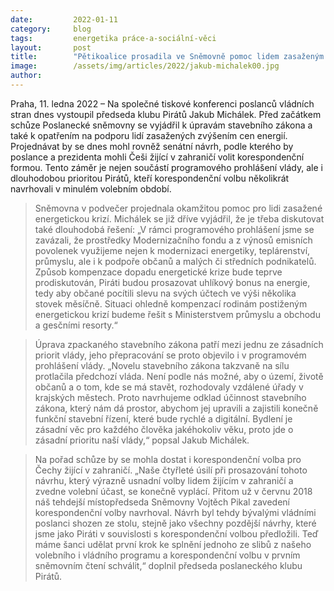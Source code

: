 ```yaml
---
date:         2022-01-11
category:     blog
tags:         energetika práce-a-sociální-věci
layout:       post
title:        "Pětikoalice prosadila ve Sněmovně pomoc lidem zasaženým energetickou krizí, korespondenční volbu i zrychlení a usnadnění stavebního řízení"
image:        /assets/img/articles/2022/jakub-michalek00.jpg
author:       
---
```



Praha, 11. ledna 2022 – Na společné tiskové konferenci poslanců vládních stran dnes vystoupil předseda klubu Pirátů Jakub Michálek. Před začátkem schůze Poslanecké sněmovny se vyjádřil k úpravám stavebního zákona a také k opatřením na podporu lidí zasažených zvýšením cen energií. Projednávat by se dnes mohl rovněž senátní návrh, podle kterého by poslance a prezidenta mohli Češi žijící v zahraničí volit korespondenční formou. Tento záměr je nejen součástí programového prohlášení vlády, ale i dlouhodobou prioritou Pirátů, kteří korespondenční volbu několikrát navrhovali v minulém volebním období.

> Sněmovna v podvečer projednala okamžitou pomoc pro lidi zasažené energetickou krizí. Michálek se již dříve vyjádřil, že je třeba diskutovat také dlouhodobá řešení: „V rámci programového prohlášení jsme se zavázali, že prostředky Modernizačního fondu a z výnosů emisních povolenek využijeme nejen k modernizaci energetiky, teplárenství, průmyslu, ale i k podpoře občanů a malých či středních podnikatelů. Způsob kompenzace dopadu energetické krize bude teprve prodiskutován, Piráti budou prosazovat uhlíkový bonus na energie, tedy aby občané pocítili slevu na svých účtech ve výši několika stovek měsíčně. Situaci ohledně kompenzací rodinám postiženým energetickou krizí budeme řešit s Ministerstvem průmyslu a obchodu a gesčními resorty.“

> Úprava zpackaného stavebního zákona patří mezi jednu ze zásadních priorit vlády, jeho přepracování se proto objevilo i v programovém prohlášení vlády. „Novelu stavebního zákona takzvaně na sílu protlačila předchozí vláda. Není podle nás možné, aby o území, životě občanů a o tom, kde se má stavět, rozhodovaly vzdálené úřady v krajských městech. Proto navrhujeme odklad účinnost stavebního zákona, který nám dá prostor, abychom jej upravili a zajistili konečně funkční stavební řízení, které bude rychlé a digitální. Bydlení je zásadní věc pro každého člověka jakéhokoliv věku, proto jde o zásadní prioritu naší vlády,“ popsal Jakub Michálek.

> Na pořad schůze by se mohla dostat i korespondenční volba pro Čechy žijící v zahraničí. „Naše čtyřleté úsilí při prosazování tohoto návrhu, který výrazně usnadní volby lidem žijícím v zahraničí a zvedne volební účast, se konečně vyplácí. Přitom už v červnu 2018 náš tehdejší místopředseda Sněmovny Vojtěch Pikal zavedení korespondenční volby navrhoval. Návrh byl tehdy bývalými vládními poslanci shozen ze stolu, stejně jako všechny pozdější návrhy, které jsme jako Piráti v souvislosti s korespondenční volbou předložili. Teď máme šanci udělat první krok ke splnění jednoho ze slibů z našeho volebního i vládního programu a korespondenční volbu v prvním sněmovním čtení schválit,“ doplnil předseda poslaneckého klubu Pirátů. 

 
